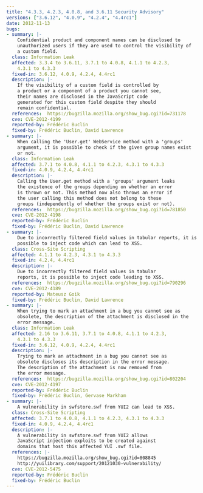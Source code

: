 ```yaml
---
title: "4.3.3, 4.2.3, 4.0.8, and 3.6.11 Security Advisory"
versions: ["3.6.12", "4.0.9", "4.2.4", "4.4rc1"]
date: 2012-11-13
bugs:
- summary: |-
    Confidential product and component names can be disclosed to
    unauthorized users if they are used to control the visibility of
    a custom field.
  class: Information Leak
  affected: 3.3.4 to 3.6.11, 3.7.1 to 4.0.8, 4.1.1 to 4.2.3,
    4.3.1 to 4.3.3
  fixed-in: 3.6.12, 4.0.9, 4.2.4, 4.4rc1
  description: |-
    If the visibility of a custom field is controlled by
    a product or a component of a product you cannot see,
    their names are disclosed in the JavaScript code
    generated for this custom field despite they should
    remain confidential.
  references:  https://bugzilla.mozilla.org/show_bug.cgi?id=731178
  cve: CVE-2012-4199
  reported-by: Frédéric Buclin
  fixed-by: Frédéric Buclin, David Lawrence
- summary: |-
    When calling the 'User.get' WebService method with a 'groups'
    argument, it is possible to check if the given group names exist
    or not.
  class: Information Leak
  affected: 3.7.1 to 4.0.8, 4.1.1 to 4.2.3, 4.3.1 to 4.3.3
  fixed-in: 4.0.9, 4.2.4, 4.4rc1
  description: |-
    Calling the User.get method with a 'groups' argument leaks
    the existence of the groups depending on whether an error
    is thrown or not. This method now also throws an error if
    the user calling this method does not belong to these
    groups (independently of whether the groups exist or not).
  references:  https://bugzilla.mozilla.org/show_bug.cgi?id=781850
  cve: CVE-2012-4198
  reported-by: Frédéric Buclin
  fixed-by: Frédéric Buclin, David Lawrence
- summary: |-
    Due to incorrectly filtered field values in tabular reports, it is
    possible to inject code which can lead to XSS.
  class: Cross-Site Scripting
  affected: 4.1.1 to 4.2.3, 4.3.1 to 4.3.3
  fixed-in: 4.2.4, 4.4rc1
  description: |-
    Due to incorrectly filtered field values in tabular
    reports, it is possible to inject code leading to XSS.
  references:  https://bugzilla.mozilla.org/show_bug.cgi?id=790296
  cve: CVE-2012-4189
  reported-by: Mateusz Goik
  fixed-by: Frédéric Buclin, David Lawrence
- summary: |-
    When trying to mark an attachment in a bug you cannot see as
    obsolete, the description of the attachment is disclosed in the
    error message.
  class: Information Leak
  affected: 2.16 to 3.6.11, 3.7.1 to 4.0.8, 4.1.1 to 4.2.3,
    4.3.1 to 4.3.3
  fixed-in: 3.6.12, 4.0.9, 4.2.4, 4.4rc1
  description: |-
    Trying to mark an attachment in a bug you cannot see as
    obsolete discloses its description in the error message.
    The description of the attachment is now removed from
    the error message.
  references:  https://bugzilla.mozilla.org/show_bug.cgi?id=802204
  cve: CVE-2012-4197
  reported-by: Frédéric Buclin
  fixed-by: Frédéric Buclin, Gervase Markham
- summary: |-
    A vulnerability in swfstore.swf from YUI2 can lead to XSS.
  class: Cross-Site Scripting
  affected: 3.7.1 to 4.0.8, 4.1.1 to 4.2.3, 4.3.1 to 4.3.3
  fixed-in: 4.0.9, 4.2.4, 4.4rc1
  description: |-
    A vulnerability in swfstore.swf from YUI2 allows
    JavaScript injection exploits to be created against
    domains that host this affected YUI .swf file.
  references: |-
    https://bugzilla.mozilla.org/show_bug.cgi?id=808845
    http://yuilibrary.com/support/20121030-vulnerability/
  cve: CVE-2012-5475
  reported-by: Frédéric Buclin
  fixed-by: Frédéric Buclin
---
```

